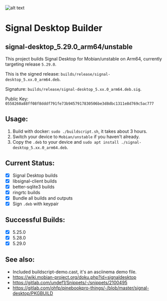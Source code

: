 ![alt text](https://signal.org/assets/header/logo-f7ef605fe417d5520d38d546b3b774b4261c75220b9904da4d8b2ffc19a761ff.png)

# Signal Desktop Builder

## signal-desktop_5.29.0_arm64/unstable

This project builds Signal Desktop for Mobian/unstable on Arm64, currently targeting release `5.29.0`.

This is the signed release: `builds/release/signal-desktop_5.xx.0_arm64.deb`.

Signature: `builds/release/signal-desktop_5.xx.0_arm64.deb.sig`.

Public Key: `0558260a88ff08f8dddf791fe73b9457917830506be3d8dbc1311e8d769c5ac777`

## Usage:

1. Build with docker: `sudo ./buildscript.sh`, it takes about 3 hours.
2. Switch your device to `Mobian/unstable` if you haven't already.
2. Copy the `.deb` to your device and `sudo apt install ./signal-desktop_5.xx.0_arm64.deb`.

## Current Status:

* [x] Signal Desktop builds
* [x] libsignal-client builds
* [x] better-sqlite3 builds
* [x] ringrtc builds
* [x] Bundle all builds and outputs
* [x] Sign `.deb` with keypair

## Successful Builds:

* [x] 5.25.0
* [x] 5.28.0
* [x] 5.29.0

## See also:

* Included buildscript-demo.cast, it's an asciinema demo file.
* https://wiki.mobian-project.org/doku.php?id=signaldesktop
* https://gitlab.com/undef1/Snippets/-/snippets/2100495
* https://gitlab.com/ohfp/pinebookpro-things/-/blob/master/signal-desktop/PKGBUILD
